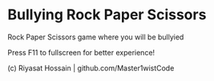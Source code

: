 # Bullying Rock Paper Scissors
 Rock Paper Scissors game where you will be bullyied

Press F11 to fullscreen for better experience!

(c) Riyasat Hossain | github.com/Master1wistCode
